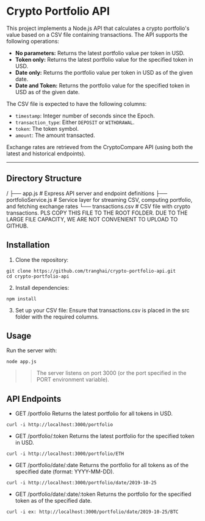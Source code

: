 # Crypto Portfolio API

This project implements a Node.js API that calculates a crypto portfolio's value based on a CSV file containing transactions. The API supports the following operations:

- **No parameters:** Returns the latest portfolio value per token in USD.
- **Token only:** Returns the latest portfolio value for the specified token in USD.
- **Date only:** Returns the portfolio value per token in USD as of the given date.
- **Date and Token:** Returns the portfolio value for the specified token in USD as of the given date.

The CSV file is expected to have the following columns:
- `timestamp`: Integer number of seconds since the Epoch.
- `transaction_type`: Either `DEPOSIT` or `WITHDRAWAL`.
- `token`: The token symbol.
- `amount`: The amount transacted.

Exchange rates are retrieved from the CryptoCompare API (using both the latest and historical endpoints).

---
## Directory Structure
/
├── app.js                 # Express API server and endpoint definitions
├── portfolioService.js    # Service layer for streaming CSV, computing portfolio, and fetching exchange rates
└── transactions.csv       # CSV file with crypto transactions. PLS COPY THIS FILE TO THE ROOT FOLDER. DUE TO THE LARGE FILE CAPACITY, WE ARE NOT CONVENIENT TO UPLOAD TO GITHUB.

## Installation
1. Clone the repository:
```
git clone https://github.com/tranghai/crypto-portfolio-api.git
cd crypto-portfolio-api
```

2. Install dependencies:
```
npm install
```

3. Set up your CSV file:
Ensure that transactions.csv is placed in the src folder with the required columns.

## Usage
Run the server with:
```
node app.js
```

>> The server listens on port 3000 (or the port specified in the PORT environment variable).

## API Endpoints
- GET /portfolio
Returns the latest portfolio for all tokens in USD.
```
curl -i http://localhost:3000/portfolio
```
- GET /portfolio/:token
Returns the latest portfolio for the specified token in USD.
```
curl -i http://localhost:3000/portfolio/ETH
```
- GET /portfolio/date/:date
Returns the portfolio for all tokens as of the specified date (format: YYYY-MM-DD).
```
curl -i http://localhost:3000/portfolio/date/2019-10-25
```
- GET /portfolio/date/:date/:token
Returns the portfolio for the specified token as of the specified date.
```
curl -i ex: http://localhost:3000/portfolio/date/2019-10-25/BTC
```